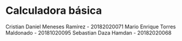
# Calculadora básica
Cristian Daniel Meneses Ramírez - 20182020071 
Mario Enrique Torres Maldonado  - 20181020095
Sebastian Daza Hamdan           - 20182020068